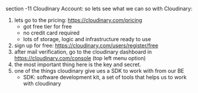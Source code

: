section -11
Cloudinary Account:
so lets see what we can so with Cloudinary:
1. lets go to the pricing: https://cloudinary.com/pricing
    * got free tier for free
    * no credit card required
    * lots of storage, logic and infrastructure ready to use
2. sign up for free: https://cloudinary.com/users/register/free
3. after mail verification, go to the cloudinary dashboard in https://cloudinary.com/console (top left menu option)
4. the most important thing here is the key and secret.
5. one of the things cloudinary give ues a SDK to work with from our BE
    * SDK: software development kit, a set of tools that helps us to work with cloudinary